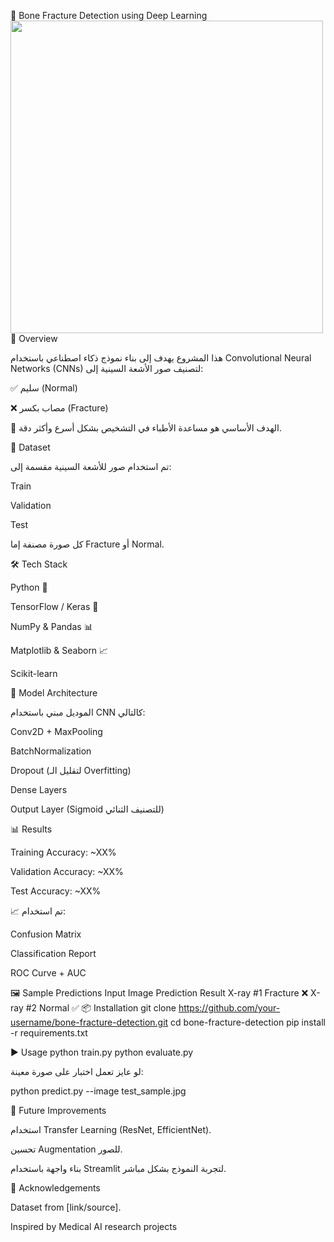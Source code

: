 🩻 Bone Fracture Detection using Deep Learning
<img src="xray_samples.gif" width="500"/>
📌 Overview

هذا المشروع يهدف إلى بناء نموذج ذكاء اصطناعي باستخدام Convolutional Neural Networks (CNNs) لتصنيف صور الأشعة السينية إلى:

✅ سليم (Normal)

❌ مصاب بكسر (Fracture)

🎯 الهدف الأساسي هو مساعدة الأطباء في التشخيص بشكل أسرع وأكثر دقة.

📂 Dataset

تم استخدام صور للأشعة السينية مقسمة إلى:

Train

Validation

Test

كل صورة مصنفة إما Fracture أو Normal.

🛠️ Tech Stack

Python 🐍

TensorFlow / Keras 🤖

NumPy & Pandas 📊

Matplotlib & Seaborn 📈

Scikit-learn

🚀 Model Architecture

الموديل مبني باستخدام CNN كالتالي:

Conv2D + MaxPooling

BatchNormalization

Dropout (لتقليل الـ Overfitting)

Dense Layers

Output Layer (Sigmoid للتصنيف الثنائي)

📊 Results

Training Accuracy: ~XX%

Validation Accuracy: ~XX%

Test Accuracy: ~XX%

📈 تم استخدام:

Confusion Matrix

Classification Report

ROC Curve + AUC

🖼️ Sample Predictions
Input Image	Prediction	Result
X-ray #1	Fracture	❌
X-ray #2	Normal	✅
📦 Installation
git clone https://github.com/your-username/bone-fracture-detection.git
cd bone-fracture-detection
pip install -r requirements.txt

▶️ Usage
python train.py
python evaluate.py


لو عايز تعمل اختبار على صورة معينة:

python predict.py --image test_sample.jpg

🔮 Future Improvements

استخدام Transfer Learning (ResNet, EfficientNet).

تحسين Augmentation للصور.

بناء واجهة باستخدام Streamlit لتجربة النموذج بشكل مباشر.

🙌 Acknowledgements

Dataset from [link/source].

Inspired by Medical AI research projects
